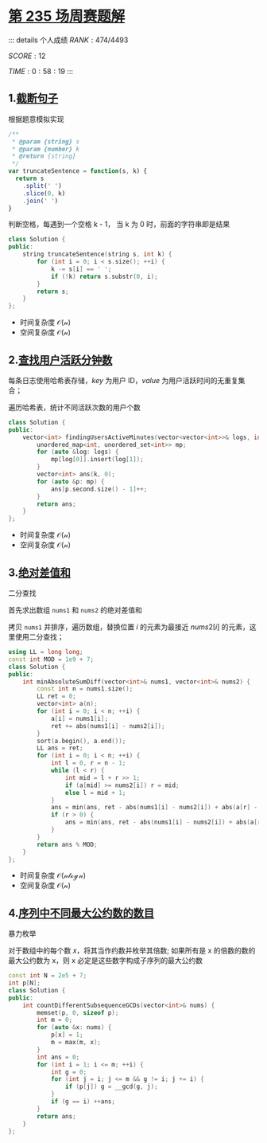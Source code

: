 # [第 235 场周赛题解](https://leetcode-cn.com/contest/weekly-contest-235/)

::: details 个人成绩
$RANK: 474 / 4493$

$SCORE: 12$

$TIME: 0:58:19$
:::

## 1.[截断句子](https://leetcode-cn.com/problems/truncate-sentence/)

根据题意模拟实现

```js
/**
 * @param {string} s
 * @param {number} k
 * @return {string}
 */
var truncateSentence = function(s, k) {
  return s
    .split(' ')
    .slice(0, k)
    .join(' ')
}
```

判断空格，每遇到一个空格 k - 1， 当 k 为 0 时，前面的字符串即是结果

```cpp
class Solution {
public:
    string truncateSentence(string s, int k) {
        for (int i = 0; i < s.size(); ++i) {
            k -= s[i] == ' ';
            if (!k) return s.substr(0, i);
        }
        return s;
    }
};
```

- 时间复杂度 $\mathcal{O(n)}$
- 空间复杂度 $\mathcal{O(n)}$

## 2.[查找用户活跃分钟数](https://leetcode-cn.com/problems/finding-the-users-active-minutes/)

每条日志使用哈希表存储，$key$ 为用户 ID，$value$ 为用户活跃时间的无重复集合；

遍历哈希表，统计不同活跃次数的用户个数

```cpp
class Solution {
public:
    vector<int> findingUsersActiveMinutes(vector<vector<int>>& logs, int k) {
        unordered_map<int, unordered_set<int>> mp;
        for (auto &log: logs) {
            mp[log[0]].insert(log[1]);
        }
        vector<int> ans(k, 0);
        for (auto &p: mp) {
            ans[p.second.size() - 1]++;
        }
        return ans;
    }
};
```

- 时间复杂度 $\mathcal{O(n)}$
- 空间复杂度 $\mathcal{O(n)}$

## 3.[绝对差值和](https://leetcode-cn.com/problems/minimum-absolute-sum-difference/)

二分查找

首先求出数组 `nums1` 和 `nums2` 的绝对差值和

拷贝 `nums1` 并排序，遍历数组，替换位置 $i$ 的元素为最接近 $nums2[i]$ 的元素，这里使用二分查找；

```cpp
using LL = long long;
const int MOD = 1e9 + 7;
class Solution {
public:
    int minAbsoluteSumDiff(vector<int>& nums1, vector<int>& nums2) {
        const int n = nums1.size();
        LL ret = 0;
        vector<int> a(n);
        for (int i = 0; i < n; ++i) {
            a[i] = nums1[i];
            ret += abs(nums1[i] - nums2[i]);
        }
        sort(a.begin(), a.end());
        LL ans = ret;
        for (int i = 0; i < n; ++i) {
            int l = 0, r = n - 1;
            while (l < r) {
                int mid = l + r >> 1;
                if (a[mid] >= nums2[i]) r = mid;
                else l = mid + 1;
            }
            ans = min(ans, ret - abs(nums1[i] - nums2[i]) + abs(a[r] - nums2[i]));
            if (r > 0) {
                ans = min(ans, ret - abs(nums1[i] - nums2[i]) + abs(a[r - 1] - nums2[i]));
            }
        }
        return ans % MOD;
    }
};
```

- 时间复杂度 $\mathcal{O(n\log n)}$
- 空间复杂度 $\mathcal{O(n)}$

## 4.[序列中不同最大公约数的数目](https://leetcode-cn.com/problems/number-of-different-subsequences-gcds/)

暴力枚举

对于数组中的每个数 $x$，将其当作约数并枚举其倍数;
如果所有是 x 的倍数的数的最大公约数为 x，则 x 必定是这些数字构成子序列的最大公约数

```cpp
const int N = 2e5 + 7;
int p[N];
class Solution {
public:
    int countDifferentSubsequenceGCDs(vector<int>& nums) {
        memset(p, 0, sizeof p);
        int m = 0;
        for (auto &x: nums) {
            p[x] = 1;
            m = max(m, x);
        }
        int ans = 0;
        for (int i = 1; i <= m; ++i) {
            int g = 0;
            for (int j = i; j <= m && g != i; j += i) {
                if (p[j]) g = __gcd(g, j);
            }
            if (g == i) ++ans;
        }
        return ans;
    }
};
```

